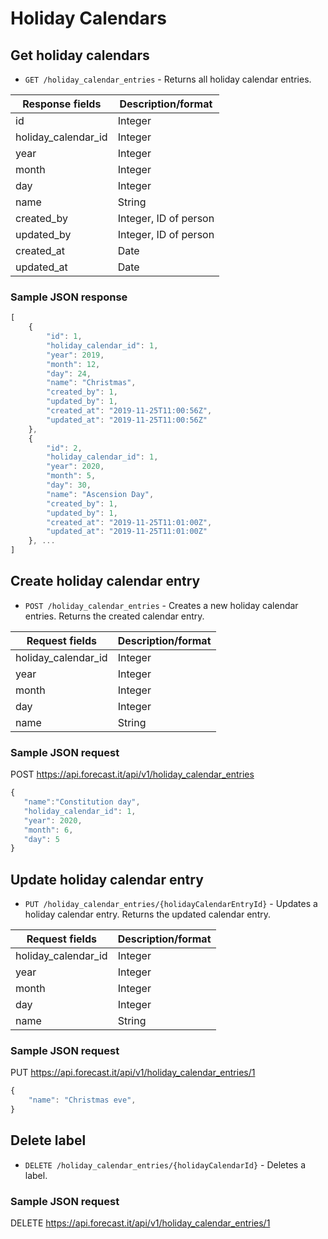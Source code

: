 # Holiday Calendars

## Get holiday calendars

* `GET /holiday_calendar_entries` - Returns all holiday calendar entries.

|Response fields | Description/format|
|------------ | -------------|
|id | Integer|
|holiday_calendar_id | Integer|
|year | Integer|
|month | Integer|
|day | Integer|
|name | String|
|created_by | Integer, ID of person|
|updated_by | Integer, ID of person|
|created_at | Date|
|updated_at | Date|

### Sample JSON response
```javascript
[
    {
        "id": 1,
        "holiday_calendar_id": 1,
        "year": 2019,
        "month": 12,
        "day": 24,
        "name": "Christmas",
        "created_by": 1,
        "updated_by": 1,
        "created_at": "2019-11-25T11:00:56Z",
        "updated_at": "2019-11-25T11:00:56Z"
    },
    {
        "id": 2,
        "holiday_calendar_id": 1,
        "year": 2020,
        "month": 5,
        "day": 30,
        "name": "Ascension Day",
        "created_by": 1,
        "updated_by": 1,
        "created_at": "2019-11-25T11:01:00Z",
        "updated_at": "2019-11-25T11:01:00Z"
    }, ...
]
```

## Create holiday calendar entry

* `POST /holiday_calendar_entries` - Creates a new holiday calendar entries. Returns the created calendar entry.

|Request fields | Description/format|
|------------ | -------------|
|holiday_calendar_id | Integer|
|year | Integer|
|month | Integer|
|day | Integer|
|name | String|

### Sample JSON request
POST https://api.forecast.it/api/v1/holiday_calendar_entries

```javascript
{
   "name":"Constitution day",
   "holiday_calendar_id": 1,
   "year": 2020,
   "month": 6,
   "day": 5
}
```

## Update holiday calendar entry

* `PUT /holiday_calendar_entries/{holidayCalendarEntryId}` - Updates a holiday calendar entry. Returns the updated calendar entry.

|Request fields | Description/format|
|------------ | -------------|
|holiday_calendar_id | Integer|
|year | Integer|
|month | Integer|
|day | Integer|
|name | String|

### Sample JSON request
PUT https://api.forecast.it/api/v1/holiday_calendar_entries/1

```javascript
{
    "name": "Christmas eve",
}
```

## Delete label

* `DELETE /holiday_calendar_entries/{holidayCalendarId}` - Deletes a label.

### Sample JSON request
DELETE https://api.forecast.it/api/v1/holiday_calendar_entries/1